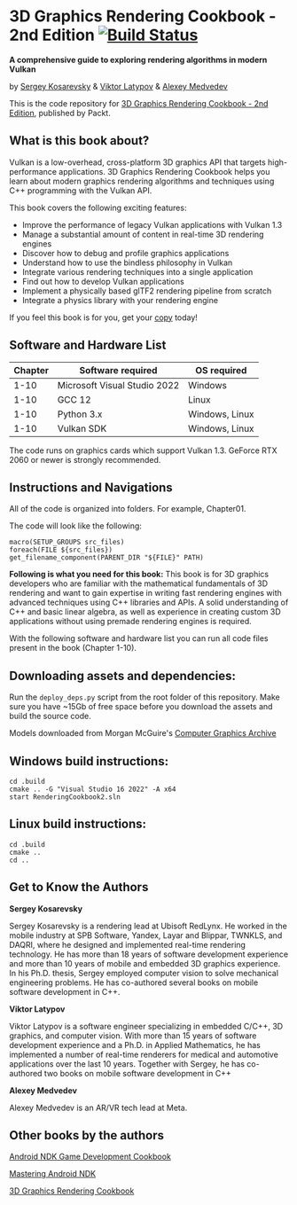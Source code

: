 # 3D Graphics Rendering Cookbook - 2nd Edition [![Build Status](https://github.com/PacktPublishing/3D-Graphics-Rendering-Cookbook-Second-Edition/actions/workflows/c-cpp.yml/badge.svg)](https://github.com/PacktPublishing/3D-Graphics-Rendering-Cookbook-Second-Edition/actions)

**A comprehensive guide to exploring rendering algorithms in modern Vulkan**

by <a href="https://github.com/corporateshark">Sergey Kosarevsky</a> & <a href="https://github.com/LLViktor">Viktor Latypov</a> & <a href="https://github.com/rudybear">Alexey Medvedev</a>

This is the code repository for [3D Graphics Rendering Cookbook - 2nd Edition](https://www.packtpub.com/game-development/3d-graphics-rendering-cookbook), published by Packt.



## What is this book about?
Vulkan is a low-overhead, cross-platform 3D graphics API that targets high-performance applications. 3D Graphics Rendering Cookbook helps you learn about modern graphics rendering algorithms and techniques using C++ programming with the Vulkan API.

This book covers the following exciting features:

* Improve the performance of legacy Vulkan applications with Vulkan 1.3
* Manage a substantial amount of content in real-time 3D rendering engines
* Discover how to debug and profile graphics applications
* Understand how to use the bindless philosophy in Vulkan
* Integrate various rendering techniques into a single application
* Find out how to develop Vulkan applications
* Implement a physically based glTF2 rendering pipeline from scratch
* Integrate a physics library with your rendering engine

If you feel this book is for you, get your [copy](https://www.amazon.com/Graphics-Rendering-Cookbook-comprehensive-algorithms/dp/1838986197) today!


Software and Hardware List
--------------------------

| Chapter | Software required | OS required |
| -------- | ------------------------------------ | ----------------------------------- |
| 1-10 | Microsoft Visual Studio 2022 | Windows |
| 1-10 | GCC 12 | Linux |
| 1-10 | Python 3.x | Windows, Linux |
| 1-10 | Vulkan SDK | Windows, Linux |

The code runs on graphics cards which support Vulkan 1.3. GeForce RTX 2060 or newer is strongly recommended.

## Instructions and Navigations
All of the code is organized into folders. For example, Chapter01.

The code will look like the following:
```
macro(SETUP_GROUPS src_files)
foreach(FILE ${src_files})
get_filename_component(PARENT_DIR "${FILE}" PATH)
```

**Following is what you need for this book:**
This book is for 3D graphics developers who are familiar with the mathematical fundamentals of 3D rendering and want to gain expertise in writing fast rendering engines with advanced techniques using C++ libraries and APIs. A solid understanding of C++ and basic linear algebra, as well as experience in creating custom 3D applications without using premade rendering engines is required.

With the following software and hardware list you can run all code files present in the book (Chapter 1-10).


Downloading assets and dependencies:
------------------------------------

Run the `deploy_deps.py` script from the root folder of this repository. Make sure you have ~15Gb of free space before you download the assets and build the source code.

Models downloaded from Morgan McGuire's [Computer Graphics Archive](https://casual-effects.com/data)

Windows build instructions:
---------------------------

```
cd .build 
cmake .. -G "Visual Studio 16 2022" -A x64
start RenderingCookbook2.sln
```

Linux build instructions:
-------------------------

```
cd .build 
cmake ..
cd ..
```

## Get to Know the Authors

**Sergey Kosarevsky**

Sergey Kosarevsky is a rendering lead at Ubisoft RedLynx. He worked in the mobile industry at SPB Software, Yandex, Layar and Blippar, TWNKLS, and DAQRI, where he designed and implemented real-time rendering technology. He has more than 18 years of software development experience and more than 10 years of mobile and embedded 3D graphics experience. In his Ph.D. thesis, Sergey employed computer vision to solve mechanical engineering problems. He has co-authored several books on mobile software development in C++.

**Viktor Latypov**

Viktor Latypov is a software engineer specializing in embedded C/C++, 3D graphics, and computer vision. With more than 15 years of software development experience and a Ph.D. in Applied Mathematics, he has implemented a number of real-time renderers for medical and automotive applications over the last 10 years.
Together with Sergey, he has co-authored two books on mobile software development in C++

**Alexey Medvedev**

Alexey Medvedev is an AR/VR tech lead at Meta.


## Other books by the authors

[Android NDK Game Development Cookbook](https://www.packtpub.com/product/android-ndk-game-development-cookbook/9781782167785?utm_source=github&utm_medium=repository&utm_campaign=9781782167785)

[Mastering Android NDK](https://www.amazon.com/Mastering-Android-NDK-Sergey-Kosarevsky-ebook/dp/B0151N0GAO)

[3D Graphics Rendering Cookbook](https://www.amazon.com/Graphics-Rendering-Cookbook-comprehensive-algorithms/dp/1838986197)
